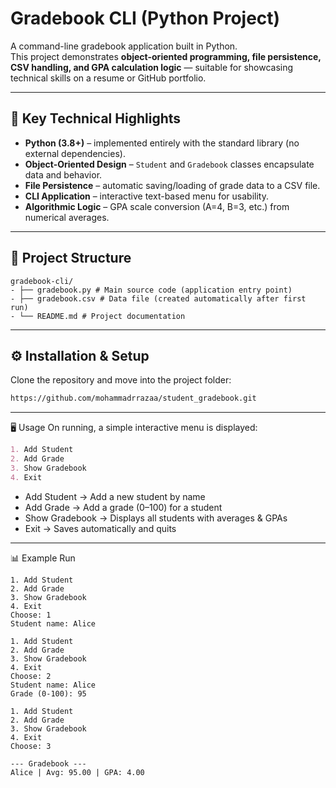# Gradebook CLI (Python Project)

A command-line gradebook application built in Python.  
This project demonstrates **object-oriented programming, file persistence, CSV handling, and GPA calculation logic** — suitable for showcasing technical skills on a resume or GitHub portfolio.

---
## 🔹 Key Technical Highlights

- **Python (3.8+)** – implemented entirely with the standard library (no external dependencies).  
- **Object-Oriented Design** – `Student` and `Gradebook` classes encapsulate data and behavior.  
- **File Persistence** – automatic saving/loading of grade data to a CSV file.  
- **CLI Application** – interactive text-based menu for usability.  
- **Algorithmic Logic** – GPA scale conversion (A=4, B=3, etc.) from numerical averages.  

---
## 📂 Project Structure
```
gradebook-cli/
- ├── gradebook.py # Main source code (application entry point)
- ├── gradebook.csv # Data file (created automatically after first run)
- └── README.md # Project documentation
```

---
## ⚙️ Installation & Setup
Clone the repository and move into the project folder:

```bash
https://github.com/mohammadrrazaa/student_gradebook.git
```
---
🖥️ Usage
On running, a simple interactive menu is displayed:
```markdown
1. Add Student
2. Add Grade
3. Show Gradebook
4. Exit
```
- Add Student → Add a new student by name
- Add Grade → Add a grade (0–100) for a student
- Show Gradebook → Displays all students with averages & GPAs
- Exit → Saves automatically and quits

---
📊 Example Run
```pgsql
1. Add Student
2. Add Grade
3. Show Gradebook
4. Exit
Choose: 1
Student name: Alice

1. Add Student
2. Add Grade
3. Show Gradebook
4. Exit
Choose: 2
Student name: Alice
Grade (0-100): 95

1. Add Student
2. Add Grade
3. Show Gradebook
4. Exit
Choose: 3

--- Gradebook ---
Alice | Avg: 95.00 | GPA: 4.00
```
